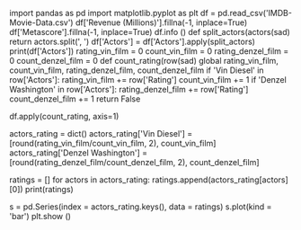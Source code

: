 import pandas as pd
import matplotlib.pyplot as plt
df = pd.read_csv('IMDB-Movie-Data.csv')
df['Revenue (Millions)'].fillna(-1, inplace=True)
df['Metascore'].fillna(-1, inplace=True)
df.info
()
def split_actors(actors(sad)
    return actors.split(', ')
df['Actors'] = df['Actors'].apply(split_actors)
print(df['Actors'])
rating_vin_film = 0
count_vin_film = 0
rating_denzel_film = 0
count_denzel_film = 0
def count_rating(row(sad)
    global rating_vin_film, count_vin_film, rating_denzel_film, count_denzel_film
    if 'Vin Diesel' in row['Actors']:
        rating_vin_film += row['Rating']
        count_vin_film += 1
    if 'Denzel Washington' in row['Actors']:
        rating_denzel_film += row['Rating']
        count_denzel_film += 1
    return False

df.apply(count_rating, axis=1)

actors_rating = dict()
actors_rating['Vin Diesel'] = [round(rating_vin_film/count_vin_film, 2), count_vin_film]
actors_rating['Denzel Washington'] = [round(rating_denzel_film/count_denzel_film, 2), count_denzel_film]

ratings = []
for actors in actors_rating:
    ratings.append(actors_rating[actors][0])
print(ratings)

s = pd.Series(index = actors_rating.keys(), data = ratings)
s.plot(kind = 'bar')
plt.show
()
